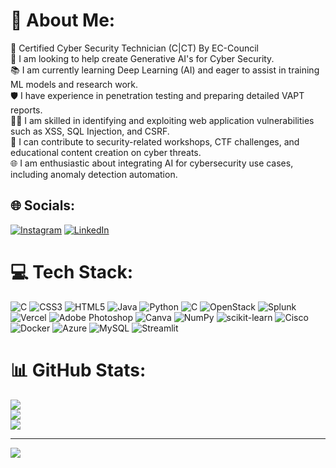 # 💫 About Me:
🏅 Certified Cyber Security Technician (C|CT) By EC-Council<br>🤖 I am looking to help create Generative AI's for Cyber Security.<br>📚 I am currently learning Deep Learning (AI) and eager to assist in training ML models and research work.<br>🛡️ I have experience in penetration testing and preparing detailed VAPT reports.<br>🕵️‍♂️ I am skilled in identifying and exploiting web application vulnerabilities such as XSS, SQL Injection, and CSRF.<br>🏫 I can contribute to security-related workshops, CTF challenges, and educational content creation on cyber threats.<br>🌐 I am enthusiastic about integrating AI for cybersecurity use cases, including anomaly detection automation.


## 🌐 Socials:
[![Instagram](https://img.shields.io/badge/Instagram-%23E4405F.svg?logo=Instagram&logoColor=white)](https://instagram.com/hacksprob) [![LinkedIn](https://img.shields.io/badge/LinkedIn-%230077B5.svg?logo=linkedin&logoColor=white)](https://linkedin.com/in/hacksprob) 

# 💻 Tech Stack:
![C](https://img.shields.io/badge/c-%2300599C.svg?style=for-the-badge&logo=c&logoColor=white) ![CSS3](https://img.shields.io/badge/css3-%231572B6.svg?style=for-the-badge&logo=css3&logoColor=white) ![HTML5](https://img.shields.io/badge/html5-%23E34F26.svg?style=for-the-badge&logo=html5&logoColor=white) ![Java](https://img.shields.io/badge/java-%23ED8B00.svg?style=for-the-badge&logo=openjdk&logoColor=white) ![Python](https://img.shields.io/badge/python-3670A0?style=for-the-badge&logo=python&logoColor=ffdd54) ![C](https://img.shields.io/badge/c-%2300599C.svg?style=for-the-badge&logo=c&logoColor=white) ![OpenStack](https://img.shields.io/badge/Openstack-%23f01742.svg?style=for-the-badge&logo=openstack&logoColor=white) ![Splunk](https://img.shields.io/badge/splunk-%23000000.svg?style=for-the-badge&logo=splunk&logoColor=white) ![Vercel](https://img.shields.io/badge/vercel-%23000000.svg?style=for-the-badge&logo=vercel&logoColor=white) ![Adobe Photoshop](https://img.shields.io/badge/adobe%20photoshop-%2331A8FF.svg?style=for-the-badge&logo=adobe%20photoshop&logoColor=white) ![Canva](https://img.shields.io/badge/Canva-%2300C4CC.svg?style=for-the-badge&logo=Canva&logoColor=white) ![NumPy](https://img.shields.io/badge/numpy-%23013243.svg?style=for-the-badge&logo=numpy&logoColor=white) ![scikit-learn](https://img.shields.io/badge/scikit--learn-%23F7931E.svg?style=for-the-badge&logo=scikit-learn&logoColor=white) ![Cisco](https://img.shields.io/badge/cisco-%23049fd9.svg?style=for-the-badge&logo=cisco&logoColor=black) ![Docker](https://img.shields.io/badge/docker-%230db7ed.svg?style=for-the-badge&logo=docker&logoColor=white) ![Azure](https://img.shields.io/badge/azure-%230072C6.svg?style=for-the-badge&logo=microsoftazure&logoColor=white) ![MySQL](https://img.shields.io/badge/mysql-4479A1.svg?style=for-the-badge&logo=mysql&logoColor=white) ![Streamlit](https://img.shields.io/badge/Streamlit-%23FE4B4B.svg?style=for-the-badge&logo=streamlit&logoColor=white)
# 📊 GitHub Stats:
![](https://github-readme-stats.vercel.app/api?username=KUSHAGRAVARSHNEY101&theme=dark&hide_border=false&include_all_commits=false&count_private=false)<br/>
![](https://github-readme-streak-stats.herokuapp.com/?user=KUSHAGRAVARSHNEY101&theme=dark&hide_border=false)<br/>
![](https://github-readme-stats.vercel.app/api/top-langs/?username=KUSHAGRAVARSHNEY101&theme=dark&hide_border=false&include_all_commits=false&count_private=false&layout=compact)

---
[![](https://visitcount.itsvg.in/api?id=KUSHAGRAVARSHNEY101&icon=0&color=0)](https://visitcount.itsvg.in)

<!-- Proudly created with GPRM ( https://gprm.itsvg.in ) -->
